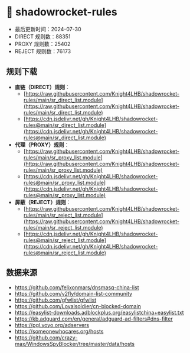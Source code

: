 # 🚀 shadowrocket-rules

- 最后更新时间：2024-07-30
- DIRECT 规则数：88351
- PROXY 规则数：25402
- REJECT 规则数：76173

## 规则下载

- **直链（DIRECT）规则**：
  - [https://raw.githubusercontent.com/Knight4LHB/shadowrocket-rules/main/sr_direct_list.module](https://raw.githubusercontent.com/Knight4LHB/shadowrocket-rules/main/sr_direct_list.module)
  - [https://cdn.jsdelivr.net/gh/Knight4LHB/shadowrocket-rules@main/sr_direct_list.module](https://cdn.jsdelivr.net/gh/Knight4LHB/shadowrocket-rules@main/sr_direct_list.module)
- **代理（PROXY）规则**：
  - [https://raw.githubusercontent.com/Knight4LHB/shadowrocket-rules/main/sr_proxy_list.module](https://raw.githubusercontent.com/Knight4LHB/shadowrocket-rules/main/sr_proxy_list.module)
  - [https://cdn.jsdelivr.net/gh/Knight4LHB/shadowrocket-rules@main/sr_proxy_list.module](https://cdn.jsdelivr.net/gh/Knight4LHB/shadowrocket-rules@main/sr_proxy_list.module)
- **屏蔽（REJECT）规则**：
  - [https://raw.githubusercontent.com/Knight4LHB/shadowrocket-rules/main/sr_reject_list.module](https://raw.githubusercontent.com/Knight4LHB/shadowrocket-rules/main/sr_reject_list.module)
  - [https://cdn.jsdelivr.net/gh/Knight4LHB/shadowrocket-rules@main/sr_reject_list.module](https://cdn.jsdelivr.net/gh/Knight4LHB/shadowrocket-rules@main/sr_reject_list.module)

## 数据来源

- https://github.com/felixonmars/dnsmasq-china-list
- https://github.com/v2fly/domain-list-community
- https://github.com/gfwlist/gfwlist
- https://github.com/Loyalsoldier/cn-blocked-domain
- https://easylist-downloads.adblockplus.org/easylistchina+easylist.txt
- https://kb.adguard.com/en/general/adguard-ad-filters#dns-filter
- https://pgl.yoyo.org/adservers
- https://someonewhocares.org/hosts
- https://github.com/crazy-max/WindowsSpyBlocker/tree/master/data/hosts
